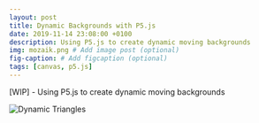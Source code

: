 ```yaml
---
layout: post
title: Dynamic Backgrounds with P5.js
date: 2019-11-14 23:08:00 +0100
description: Using P5.js to create dynamic moving backgrounds
img: mozaik.png # Add image post (optional)
fig-caption: # Add figcaption (optional)
tags: [canvas, p5.js]
---
```

[WIP] - Using P5.js to create dynamic moving backgrounds
 
<!-- ![Dynamic Triangles](https://media.giphy.com/media/vFKqnCdLPNOKc/giphy.gif) -->
![Dynamic Triangles]({{site.baseurl}}/assets/img/mozaik_looped.gif)



